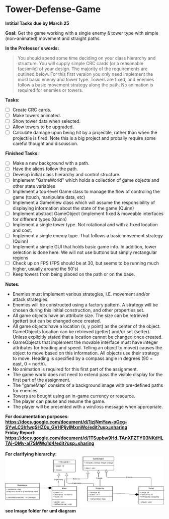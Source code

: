 # Tower-Defense-Game
<b>Intitial Tasks due by March 25</b>

<b>Goal:</b> Get the game working with a single enemy & tower type with simple (non-animated) movement and straight paths.
 
<b>In the Professor's words:</b>
> You should spend some time deciding on your class hierarchy and structure. You will supply
simple CRC cards (or a reasonable facsimile) of your design. The majority of the
requirements are outlined below. For this first version you only need implement the most
basic enemy and tower type. Towers are fixed, and enemies follow a basic movement
strategy along the path. No animation is required for enemies or towers.

<b>Tasks:</b>
* [ ] Create CRC cards.
* [ ] Make towers animated.
* [ ] Show tower data when selected.
* [ ] Allow towers to be upgraded.
* [ ] Calculate damage upon being hit by a projectile, rather than when the projectile is fired. Note this is a big project and probally require some careful thought and discussion.

<b>Finished Tasks:</b>
* [ ] Make a new background with a path.
* [ ] Have the aliens follow the path.
* [ ] Develop initial class hierarchy and control structure.
* [ ] Implement "GameWorld" which holds a collection of game objects and other state variables
* [ ] Implement a top-level Game class to manage the flow of controling the game (touch, manipulate data, etc)
* [ ] Implement a GameView class which will assume the responsibility of displaying information about the state of the game (Quinn)
* [ ] Implement abstract GameObject (implement fixed & moveable interfaces for different types (Quinn)
* [ ] Implement a single tower type. Not rotational and with a fixed location and cost.
* [ ] Implement a single enemy type. That follows a basic movement strategy (Quinn)
* [ ] Implement a simple GUI that holds basic game info. In addition, tower selection is done here. We will not use buttons but simply rectangular regions<br/>
* [ ] Check up on FPS (FPS should be at 30, but seems to be running much higher, usually around the 50's)
* [ ] Keep towers from being placed on the path or on the base.

<b>Notes:</b>
* Enemies must implement various strategies, I.E. movement and/or attack strategies.
* Enemies will be constructed using a factory pattern. A strategy will be chosen during this initial construction, and other properties set.
* All game objects have an attribute size. The size can be retrieved (getter) but can be changed once created.
* All game objects have a location (x, y point) as the center of the object. GameObjects location can be retrieved (getter) and/or set (setter). Unless explicitly stated that a location cannot be changed once created.
* GameObjects that implement the movable interface must have integer attributes for heading and speed. Telling an object to move() causes the object to move based on this information. All objects use their strategy to move. Heading is specified by a compass angle in degrees (90 = east, 0 = north).
* No animation is required for this first part of the assignment.
* The game world does not need to extend pass the visible display for the first part of the assignment.
* The "gameMap" consists of a background image with pre-defined paths for enemies.
* Towers are bought using an in-game currency or resource.
* The player can pause and resume the game.
* The player will be presented with a win/loss message when appropriate.

<b>For documentation purposes:<b></br>
https://docs.google.com/document/d/1jzjNmYaw-pGcg-SYwLC3hfwqSHZ0u_GVHPIjyIMxmWo/edit?usp=sharing
</br>
<b>Friday Report:<b></br>
https://docs.google.com/document/d/1TSupbw9Hd_TAnXFZTY03NKdHLTAj-OMv-aI7SMWg1d4/edit?usp=sharing
 </br>
 </br>
 <b>For clarifying hierarchy:<b></br>
![](Images/tower.png)</br>
see Image folder for uml diagram
